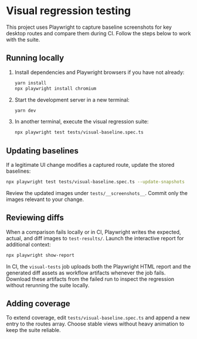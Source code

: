 # Visual regression testing

This project uses Playwright to capture baseline screenshots for key desktop routes and compare them during CI. Follow the steps below to work with the suite.

## Running locally

1. Install dependencies and Playwright browsers if you have not already:
   ```bash
   yarn install
   npx playwright install chromium
   ```
2. Start the development server in a new terminal:
   ```bash
   yarn dev
   ```
3. In another terminal, execute the visual regression suite:
   ```bash
   npx playwright test tests/visual-baseline.spec.ts
   ```

## Updating baselines

If a legitimate UI change modifies a captured route, update the stored baselines:

```bash
npx playwright test tests/visual-baseline.spec.ts --update-snapshots
```

Review the updated images under `tests/__screenshots__`. Commit only the images relevant to your change.

## Reviewing diffs

When a comparison fails locally or in CI, Playwright writes the expected, actual, and diff images to `test-results/`. Launch the interactive report for additional context:

```bash
npx playwright show-report
```

In CI, the `visual-tests` job uploads both the Playwright HTML report and the generated diff assets as workflow artifacts whenever the job fails. Download these artifacts from the failed run to inspect the regression without rerunning the suite locally.

## Adding coverage

To extend coverage, edit `tests/visual-baseline.spec.ts` and append a new entry to the routes array. Choose stable views without heavy animation to keep the suite reliable.
